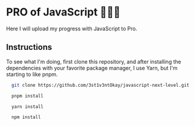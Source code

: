 # PRO of JavaScript 🫴🏻🔥

Here I will upload my progress with JavaScript to Pro.

## Instructions

To see what I'm doing, first clone this repository, and after installing the dependencies with your favorite package manager, I use Yarn, but I'm starting to like pnpm.

```bash
  git clone https://github.com/3st1v3ntOkay/javascript-next-level.git
```

```bash
  pnpm install
```

```bash
  yarn install
```

```bash
  npm install
```
